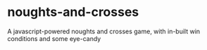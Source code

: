 # noughts-and-crosses
A javascript-powered noughts and crosses game, with in-built win conditions and some eye-candy
